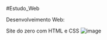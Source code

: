 #Estudo_Web

Desenvolveimento Web:

Site do zero com HTML e CSS
![image](https://github.com/DanielMigue/Estudo_Web/assets/117693873/0d34e9e1-7600-4148-9ed2-dcf7a1273bd9)


